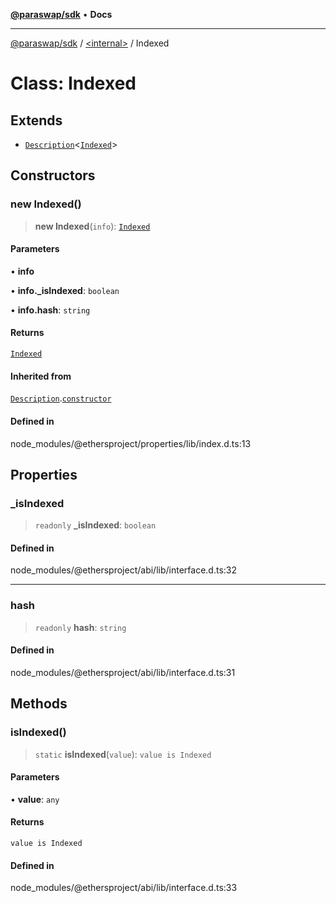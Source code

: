 [**@paraswap/sdk**](../../README.md) • **Docs**

***

[@paraswap/sdk](../../globals.md) / [\<internal\>](../README.md) / Indexed

# Class: Indexed

## Extends

- [`Description`](Description.md)\<[`Indexed`](Indexed.md)\>

## Constructors

### new Indexed()

> **new Indexed**(`info`): [`Indexed`](Indexed.md)

#### Parameters

• **info**

• **info.\_isIndexed**: `boolean`

• **info.hash**: `string`

#### Returns

[`Indexed`](Indexed.md)

#### Inherited from

[`Description`](Description.md).[`constructor`](Description.md#constructors)

#### Defined in

node\_modules/@ethersproject/properties/lib/index.d.ts:13

## Properties

### \_isIndexed

> `readonly` **\_isIndexed**: `boolean`

#### Defined in

node\_modules/@ethersproject/abi/lib/interface.d.ts:32

***

### hash

> `readonly` **hash**: `string`

#### Defined in

node\_modules/@ethersproject/abi/lib/interface.d.ts:31

## Methods

### isIndexed()

> `static` **isIndexed**(`value`): `value is Indexed`

#### Parameters

• **value**: `any`

#### Returns

`value is Indexed`

#### Defined in

node\_modules/@ethersproject/abi/lib/interface.d.ts:33

